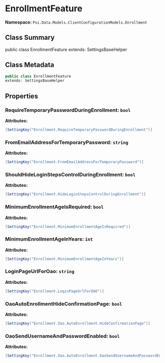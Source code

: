# EnrollmentFeature

**Namespace:** `Psi.Data.Models.ClientConfigurationModels.Enrollment`

## Class Summary

public class EnrollmentFeature
extends: SettingsBaseHelper

## Class Metadata

```typescript
public class EnrollmentFeature
extends: SettingsBaseHelper
```

## Properties

### RequireTemporaryPasswordDuringEnrollment: `bool`

**Attributes:**
```csharp
[SettingKey("Enrollment.RequireTemporaryPasswordDuringEnrollment")]
```

### FromEmailAddressForTemporaryPassword: `string`

**Attributes:**
```csharp
[SettingKey("Enrollment.FromEmailAddressForTemporaryPassword")]
```

### ShouldHideLoginStepsControlDuringEnrollment: `bool`

**Attributes:**
```csharp
[SettingKey("Enrollment.HideLoginStepsControlDuringEnrollment")]
```

### MinimumEnrollmentAgeIsRequired: `bool`

**Attributes:**
```csharp
[SettingKey("Enrollment.MinimumEnrollmentAgeIsRequired")]
```

### MinimumEnrollmentAgeInYears: `int`

**Attributes:**
```csharp
[SettingKey("Enrollment.MinimumEnrollmentAgeInYears")]
```

### LoginPageUrlForOao: `string`

**Attributes:**
```csharp
[SettingKey("Enrollment.LoginPageUrlForOAO")]
```

### OaoAutoEnrollmentHideConfirmationPage: `bool`

**Attributes:**
```csharp
[SettingKey("Enrollment.Oao.AutoEnrollment.HideConfirmationPage")]
```

### OaoSendUsernameAndPasswordEnabled: `bool`

**Attributes:**
```csharp
[SettingKey("Enrollment.Oao.AutoEnrollment.OaoSendUsernameAndPasswordEnabled")]
```
